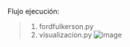 Flujo ejecución:   
> 1. fordfulkerson.py  
> 2. visualizacion.py
![image](https://github.com/user-attachments/assets/7f673473-e2f0-4f90-ad27-c567be9a051a)
